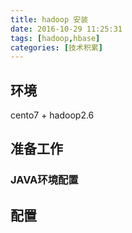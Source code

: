 ```yaml
---
title: hadoop 安装
date: 2016-10-29 11:25:31
tags: [hadoop,hbase]
categories: [技术积累]
---
```


## 环境
cento7 + hadoop2.6
## 准备工作
### JAVA环境配置
## 配置